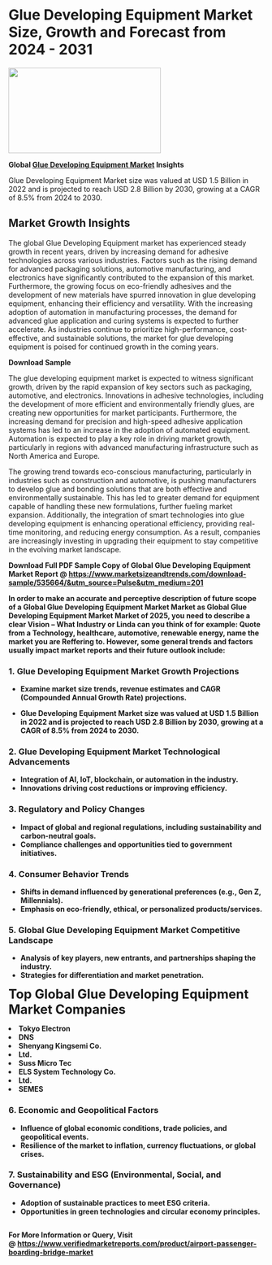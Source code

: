 <H1>Glue Developing Equipment Market Size, Growth and Forecast from 2024 - 2031</H1><img class="aligncenter size-medium wp-image-584254" src="https://thirdeyenews.in/wp-content/uploads/2024/09/Global-Market-Research-300x168.jpeg" alt="" width="300" height="168" /><p><strong>Global&nbsp;<a href="https://www.marketsizeandtrends.com/download-sample/535664/&amp;utm_source=Pulse&amp;utm_medium=201">Glue Developing Equipment Market</a> Insights</strong></p><p>Glue Developing Equipment Market size was valued at USD 1.5 Billion in 2022 and is projected to reach USD 2.8 Billion by 2030, growing at a CAGR of 8.5% from 2024 to 2030.</p><p><h2>Market Growth Insights</h2> <p>The global Glue Developing Equipment market has experienced steady growth in recent years, driven by increasing demand for adhesive technologies across various industries. Factors such as the rising demand for advanced packaging solutions, automotive manufacturing, and electronics have significantly contributed to the expansion of this market. Furthermore, the growing focus on eco-friendly adhesives and the development of new materials have spurred innovation in glue developing equipment, enhancing their efficiency and versatility. With the increasing adoption of automation in manufacturing processes, the demand for advanced glue application and curing systems is expected to further accelerate. As industries continue to prioritize high-performance, cost-effective, and sustainable solutions, the market for glue developing equipment is poised for continued growth in the coming years.</p> <p><strong>Download Sample</strong></p> <p>The glue developing equipment market is expected to witness significant growth, driven by the rapid expansion of key sectors such as packaging, automotive, and electronics. Innovations in adhesive technologies, including the development of more efficient and environmentally friendly glues, are creating new opportunities for market participants. Furthermore, the increasing demand for precision and high-speed adhesive application systems has led to an increase in the adoption of automated equipment. Automation is expected to play a key role in driving market growth, particularly in regions with advanced manufacturing infrastructure such as North America and Europe.</p> <p>The growing trend towards eco-conscious manufacturing, particularly in industries such as construction and automotive, is pushing manufacturers to develop glue and bonding solutions that are both effective and environmentally sustainable. This has led to greater demand for equipment capable of handling these new formulations, further fueling market expansion. Additionally, the integration of smart technologies into glue developing equipment is enhancing operational efficiency, providing real-time monitoring, and reducing energy consumption. As a result, companies are increasingly investing in upgrading their equipment to stay competitive in the evolving market landscape.</p> <p><strong></p><p><span class=""><strong>Download Full PDF Sample Copy of Global Glue Developing Equipment Market Report</strong> @ <a href="https://www.marketsizeandtrends.com/download-sample/535664/&amp;utm_source=Pulse&amp;utm_medium=201" target="_blank">https://www.marketsizeandtrends.com/download-sample/535664/&amp;utm_source=Pulse&amp;utm_medium=201</a></span></p><p>In order to make an accurate and perceptive description of future scope of a Global&nbsp;Glue Developing Equipment Market Market as Global&nbsp;Glue Developing Equipment Market Market of 2025, you need to describe a clear Vision &ndash; What Industry or Linda can you think of for example: Quote from a Technology, healthcare, automotive, renewable energy, name the market you are Reffering to. However, some general trends and factors usually impact market reports and their future outlook include:</p><h3>1.&nbsp;<strong>Glue Developing Equipment Market Growth Projections</strong></h3><ul><li>Examine market size trends, revenue estimates and CAGR (Compounded Annual Growth Rate) projections.</li><li><p>Glue Developing Equipment Market size was valued at USD 1.5 Billion in 2022 and is projected to reach USD 2.8 Billion by 2030, growing at a CAGR of 8.5% from 2024 to 2030.</p></li></ul><h3>2.&nbsp;<strong>Glue Developing Equipment Market Technological Advancements</strong></h3><ul><li>Integration of AI, IoT, blockchain, or automation in the industry.</li><li>Innovations driving cost reductions or improving efficiency.</li></ul><h3>3.&nbsp;<strong>Regulatory and Policy Changes</strong></h3><ul><li>Impact of global and regional regulations, including sustainability and carbon-neutral goals.</li><li>Compliance challenges and opportunities tied to government initiatives.</li></ul><h3>4.&nbsp;<strong>Consumer Behavior Trends</strong></h3><ul><li>Shifts in demand influenced by generational preferences (e.g., Gen Z, Millennials).</li><li>Emphasis on eco-friendly, ethical, or personalized products/services.</li></ul><h3>5.&nbsp;<strong>Global Glue Developing Equipment Market Competitive Landscape</strong></h3><ul><li>Analysis of key players, new entrants, and partnerships shaping the industry.</li><li>Strategies for differentiation and market penetration.</li></ul><p data-pm-slice="1 1 []"><span style="color: inherit; font-family: inherit; font-size: 25px;">Top Global Glue Developing Equipment Market Companies</span></p><div class="" data-test-id=""><p><li>Tokyo Electron</li><li> DNS</li><li> Shenyang Kingsemi Co.</li><li> Ltd.</li><li> Suss Micro Tec</li><li> ELS System Technology Co.</li><li> Ltd.</li><li> SEMES</li></p></div><h3>6.&nbsp;<strong>Economic and Geopolitical Factors</strong></h3><ul><li>Influence of global economic conditions, trade policies, and geopolitical events.</li><li>Resilience of the market to inflation, currency fluctuations, or global crises.</li></ul><h3>7.&nbsp;<strong>Sustainability and ESG (Environmental, Social, and Governance)</strong></h3><ul><li>Adoption of sustainable practices to meet ESG criteria.</li><li>Opportunities in green technologies and circular economy principles.</li></ul><h2><strong style="font-size: 14px;">For More Information or Query, Visit @&nbsp;</strong><a style="background-color: #ffffff; font-size: 14px;" href="https://www.marketsizeandtrends.com/report/glue-developing-equipment-market/" target="_blank">https://www.verifiedmarketreports.com/product/airport-passenger-boarding-bridge-market</a></h2>
